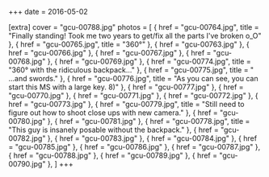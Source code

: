 +++
date = 2016-05-02

[extra]
cover = "gcu-00788.jpg"
photos = [
{ href = "gcu-00764.jpg", title = "Finally standing! Took me two years to get/fix all the parts I've broken o_O" },
{ href = "gcu-00765.jpg", title = "360°" },
{ href = "gcu-00763.jpg" },
{ href = "gcu-00766.jpg" },
{ href = "gcu-00767.jpg" },
{ href = "gcu-00768.jpg" },
{ href = "gcu-00769.jpg" },
{ href = "gcu-00774.jpg", title = "360° with the ridiculous backpack..." },
{ href = "gcu-00775.jpg", title = " ...and swords." },
{ href = "gcu-00776.jpg", title = "As you can see, you can start this MS with a large key. 8)" },
{ href = "gcu-00777.jpg" },
{ href = "gcu-00770.jpg" },
{ href = "gcu-00771.jpg" },
{ href = "gcu-00772.jpg" },
{ href = "gcu-00773.jpg" },
{ href = "gcu-00779.jpg", title = "Still need to figure out how to shoot close ups with new camera." },
{ href = "gcu-00780.jpg" },
{ href = "gcu-00781.jpg" },
{ href = "gcu-00778.jpg", title = "This guy is insanely posable without the backpack." },
{ href = "gcu-00782.jpg" },
{ href = "gcu-00783.jpg" },
{ href = "gcu-00784.jpg" },
{ href = "gcu-00785.jpg" },
{ href = "gcu-00786.jpg" },
{ href = "gcu-00787.jpg" },
{ href = "gcu-00788.jpg" },
{ href = "gcu-00789.jpg" },
{ href = "gcu-00790.jpg" },
]
+++